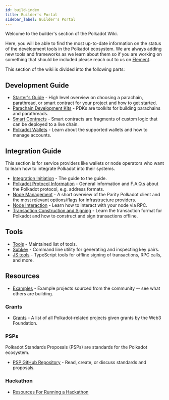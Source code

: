 ```yaml
---
id: build-index
title: Builder's Portal
sidebar_label: Builder's Portal
---
```


Welcome to the builder's section of the Polkadot Wiki.

Here, you will be able to find the most up-to-date information on the status of the development
tools in the Polkadot ecosystem. We are always adding new tools and frameworks as we learn about
them so if you are working on something that should be included please reach out to us on
[Element](https://app.element.io/#/room/#polkadot-watercooler:matrix.org).

This section of the wiki is divided into the following parts:

## Development Guide

- [Starter's Guide](build-build-with-polkadot.md) - High level overview on choosing a parachain,
  parathread, or smart contract for your project and how to get started.
- [Parachain Development Kits](build-pdk.md) - PDKs are toolkits for building parachains and
  parathreads.
- [Smart Contracts](build-smart-contracts.md) - Smart contracts are fragments of custom logic that
  can be deployed to a live chain.
- [Polkadot Wallets](build-wallets.md) - Learn about the supported wallets and how to manage
  accounts.

## Integration Guide

This section is for service providers like wallets or node operators who want to learn how to
integrate Polkadot into their systems.

- [Integration Initiation](build-integration.md) - The guide to the guide.
- [Polkadot Protocol Information](build-protocol-info.md) - General information and F.A.Q.s about
  the Polkadot protocol, e.g. address formats.
- [Node Management](build-node-management.md) - A short overview of the Parity Polkadot client and
  the most relevant options/flags for infrastructure providers.
- [Node Interaction](build-node-interaction.md) - Learn how to interact with your node via RPC.
- [Transaction Construction and Signing](build-transaction-construction.md) - Learn the transaction
  format for Polkadot and how to construct and sign transactions offline.

## Tools

- [Tools](build-tools-index.md) - Maintained list of tools.
- [Subkey](https://substrate.dev/docs/en/knowledgebase/integrate/subkey) - Command line utility for
  generating and inspecting key pairs.
- [JS tools](https://github.com/polkadot-js/tools) - TypeScript tools for offline signing of
  transactions, RPC calls, and more.

## Resources

- [Examples](#) - Example projects sourced from the community -- see what others are building.

### Grants

- [Grants](../general/grants.md) - A list of all Polkadot-related projects given grants by the Web3 Foundation.

### PSPs

Polkadot Standards Proposals (PSPs) are standards for the Polkadot ecosystem.

- [PSP GitHub Repository](https://github.com/w3f/PSPs) - Read, create, or discuss standards and
  proposals.

### Hackathon

- [Resources For Running a Hackathon](build-hackathon.md)
